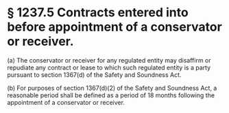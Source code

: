 # § 1237.5   Contracts entered into before appointment of a conservator or receiver.

(a) The conservator or receiver for any regulated entity may disaffirm or repudiate any contract or lease to which such regulated entity is a party pursuant to section 1367(d) of the Safety and Soundness Act.


(b) For purposes of section 1367(d)(2) of the Safety and Soundness Act, a reasonable period shall be defined as a period of 18 months following the appointment of a conservator or receiver.





